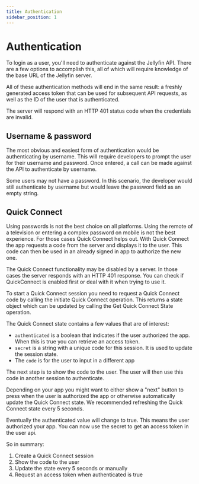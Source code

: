 ```yaml
---
title: Authentication
sidebar_position: 1
---
```


# Authentication

To login as a user, you'll need to authenticate against the Jellyfin API. There are a few options to accomplish this, all of which will require knowledge of the base URL of the Jellyfin server.

All of these authentication methods will end in the same result: a freshly generated access token that can be used for subsequent API requests, as well as the ID of the user that is authenticated.

The server will respond with an HTTP 401 status code when the credentials are invalid.

## Username & password

The most obvious and easiest form of authentication would be authenticating by username. This will require developers to prompt the user for their username and password. Once entered, a call can be made against the API to authenticate by username. 

Some users may not have a password. In this scenario, the developer would still authenticate by username but would leave the password field as an empty string.

## Quick Connect

Using passwords is not the best choice on all platforms. Using the remote of a television or entering a complex password on mobile is not the best experience. For those cases Quick Connect helps out. With Quick Connect the app requests a code from the server and displays it to the user. This code can then be used in an already signed in app to authorize the new one.

The Quick Connect functionality may be disabled by a server. In those cases the server responds with an HTTP 401 response. You can check if QuickConnect is enabled first or deal with it when trying to use it.

To start a Quick Connect session you need to request a Quick Connect code by calling the initiate Quick Connect operation. This returns a state object which can be updated by calling the Get Quick Connect State operation.

The Quick Connect state contains a few values that are of interest:

- `authenticated` is a boolean that indicates if the user authorized the app. When this is true you can retrieve an access token.
- `secret` is a string with a unique code for this session. It is used to update the session state.
- The `code` is for the user to input in a different app

The next step is to show the code to the user. The user will then use this code in another session to authenticate.

Depending on your app you might want to either show a "next" button to press when the user is authorized the app or otherwise automatically update the Quick Connect state. We recommended refreshing the Quick Connect state every 5 seconds.

Eventually the authenticated value will change to true. This means the user authorized your app. You can now use the secret to get an access token in the user api.

So in summary:

1. Create a Quick Connect session
2. Show the code to the user
3. Update the state every 5 seconds or manually
4. Request an access token when authenticated is true